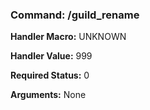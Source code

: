 ### Command: /guild_rename

**Handler Macro:** UNKNOWN

**Handler Value:** 999

**Required Status:** 0

**Arguments:**
None
